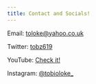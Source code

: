```yaml
---
title: Contact and Socials!
---
```


Email: <a href = "mailto: toloke@yahoo.co.uk">toloke@yahoo.co.uk</a>

Twitter: <a href = "https://twitter.com/tobz619" > tobz619 </a>

YouTube: <a href = "https://www.youtube.com/channel/UCjA_GLW3WznqqkdrVOnA3FA"> Check it! </a>

Instagram: <a href = "https://www.instagram.com/tobioloke_/"> @tobioloke_ </a>